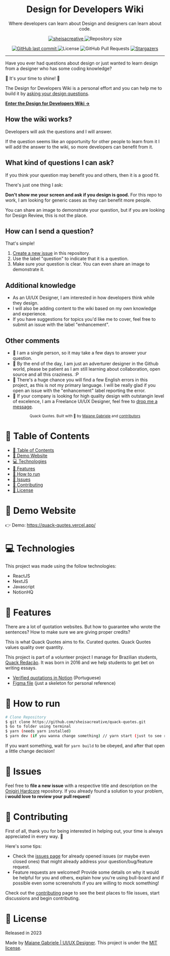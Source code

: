 <h1 style="text-align: center;">Design for Developers Wiki</h1>
<p style="text-align: center;">
Where developers can learn about Design and designers can learn about code.
</p>

<p align="center">
   <a href="https://www.linkedin.com/in/sheisacreative/">
      <img alt="sheisacreative" src="https://img.shields.io/badge/-sheisacreative-4c3add?style=flat&logo=Linkedin&logoColor=white" />
   </a>
  <img alt="Repository size" src="https://img.shields.io/github/repo-size/sheisacreative/quack-quotes?color=4c3add">
</p>
<p align="center">
  <a href="https://github.com/sheisacreative/quack-quotes/commits/master">
    <img alt="GitHub last commit" src="https://img.shields.io/github/last-commit/sheisacreative/quack-quotes?color=4c3add">
  </a>
  <img alt="License" src="https://img.shields.io/badge/license-MIT-4c3add">
  <img alt="GitHub Pull Requests" src="https://img.shields.io/github/issues-pr/sheisacreative/quack-quotes?color=4c3add" />
  <a href="https://github.com/sheisacreative/quack-quotes/stargazers">
    <img alt="Stargazers" src="https://img.shields.io/github/stars/sheisacreative/quack-quotes?color=4c3add&logo=github">
  </a>
  </p>

---

Have you ever had questions about design or just wanted to learn design from a designer who has some coding knowledge?

🌟 It's your time to shine! 🌟

The Design for Developers Wiki is a personal effort and you can help me to build it by [asking your design questions](#what-kind-of-questions-i-can-ask).

[**Enter the Design for Developers Wiki →**](pages/index.mdx)

## How the wiki works?

Developers will ask the questions and I will answer.

If the question seems like an opportunity for other people to learn from it I will add the answer to the wiki, so more developers can benefit from it.

## What kind of questions I can ask?

If you think your question may benefit you and others, then it is a good fit.

There's just one thing I ask:

**Don't show me your screen and ask if you design is good.** For this repo to work, I am looking for generic cases as they can benefit more people.

You can share an image to demonstrate your question, but if you are looking for Design Review, this is not the place.

## How can I send a question?

That's simple!

1. [Create a new issue](https://github.com/sheisacreative/design-for-developers-wiki/issues) in this repository.
2. Use the label "question" to indicate that it is a question.
3. Make sure your question is clear. You can even share an image to demonstrate it.

## Additional knowledge

- As an UI/UX Designer, I am interested in how developers think while they design.
- I will also be adding content to the wiki based on my own knowledge and experience.
- If you have suggestions for topics you'd like me to cover, feel free to submit an issue with the label "enhancement".

## Other comments

- 🌟 I am a single person, so it may take a few days to answer your question.
- 🌟 By the end of the day, I am just an adverturer designer in the Github world, please be patient as I am still learning about collaboration, open source and all this craziness. :P
- 🌟 There's a huge chance you will find a few English errors in this project, as this is not my primary language. I will be really glad if you open an issue with the "enhancement" label reporting the error.
- 🌟 If your company is looking for high quality design with outstangin level of excelence, I am a Freelance UI/UX Designer, feel free to [drop me a message](https://sheisacreative.com/contact).

<div align="center">
  <sub>Quack Quotes. Built with 🧡 by
    <a href="https://github.com/sheisacreative">Maiane Gabriele</a> and
    <a href="https://github.com/sheisacreative/quack-quotes/graphs/contributors">
      contributors
    </a>
  </sub>
</div>

# 📌 Table of Contents

- [📌 Table of Contents](#-table-of-contents)
- [👀 Demo Website](#-demo-website)
- [💻 Technologies](#-technologies)
- [🚀 Features](#-features)
- [🚧 How to run](#-how-to-run)
- [🐛 Issues](#-issues)
- [🎉 Contributing](#-contributing)
- [📕 License](#-license)

# 👀 Demo Website

👉 Demo: https://quack-quotes.vercel.app/

# 💻 Technologies

This project was made using the follow technologies:

- ReactJS
- NextJS
- Javascript
- NotionHQ

# 🚀 Features

There are a lot of quotation websites.
But how to guarantee who wrote the sentences?
How to make sure we are giving proper credits?

This is what Quack Quotes aims to fix. Curated quotes.
Quack Quotes values quality over quantity.

This project is part of a volunteer project I manage for Brazilian students, [Quack Redação](https://quackredacao.com.br/about-us/). It was born in 2016 and we help students to get bet on writing essays.

- [Verified quotations in Notion](https://clientes-maiane.notion.site/e76a54590cab4f9c9bfa1c6ae44d75cb?v=5690adc414734e06a102bd83a22cf3b0) (Portuguese)
- [Figma file](https://www.figma.com/file/u1PbpsSEC5nEpyOjQfVRGm/Quack-Quotes?node-id=0%3A1&t=096wWxRMy4kc7ktz-1) (just a skeleton for personal reference)

# 🚧 How to run

```bash
# Clone Repository
$ git clone https://github.com/sheisacreative/quack-quotes.git
$ Go to folder using terminal
$ yarn (needs yarn installed)
$ yarn dev (if you wanna change something) // yarn start (just to see running)
```

If you want something, wait for `yarn build` to be obeyed, and after that open a little change decision!

# 🐛 Issues

Feel free to **file a new issue** with a respective title and description on the [Onigiri Hardcore](https://github.com/sheisacreative/quack-quotes/issues) repository. If you already found a solution to your problem, **i would love to review your pull request**!

# 🎉 Contributing

First of all, thank you for being interested in helping out, your time is always appreciated in every way. :100:

Here's some tips:

- Check the [issues page](https://github.com/sheisacreative/quack-quotes/issues) for already opened issues (or maybe even closed ones) that might already address your question/bug/feature request.
- Feature requests are welcomed! Provide some details on why it would be helpful for you and others, explain how you're using bull-board and if possible even some screenshots if you are willing to mock something!

Check out the [contributing](./CONTRIBUTING.md) page to see the best places to file issues, start discussions and begin contributing.

# 📕 License

Released in 2023

Made by [Maiane Gabriele | UI/UX Designer](https://github.com/sheisacreative).
This project is under the [MIT license](./LICENSE).
